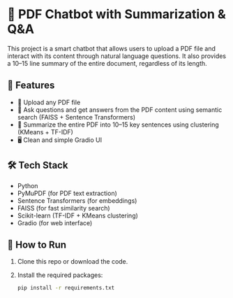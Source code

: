 # 🤖 PDF Chatbot with Summarization & Q&A

This project is a smart chatbot that allows users to upload a PDF file and interact with its content through natural language questions. It also provides a 10–15 line summary of the entire document, regardless of its length.

## 🔧 Features

- 📂 Upload any PDF file
- 💬 Ask questions and get answers from the PDF content using semantic search (FAISS + Sentence Transformers)
- 🧠 Summarize the entire PDF into 10–15 key sentences using clustering (KMeans + TF-IDF)
- 🖥️ Clean and simple Gradio UI

## 🛠️ Tech Stack

- Python
- PyMuPDF (for PDF text extraction)
- Sentence Transformers (for embeddings)
- FAISS (for fast similarity search)
- Scikit-learn (TF-IDF + KMeans clustering)
- Gradio (for web interface)

## 🚀 How to Run

1. Clone this repo or download the code.
2. Install the required packages:

   ```bash
   pip install -r requirements.txt
